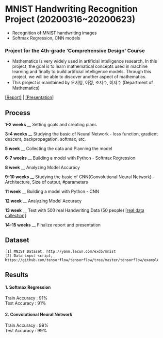 # MNIST Handwriting Recognition Project (20200316~20200623)
- Recognition of MNIST handwriting images
- Softmax Regression, CNN models

### Project for the 4th-grade 'Comprehensive Design' Course 
- Mathematics is very widely used in artificial intelligence research.
In this project, the goal is to learn mathematical concepts used in machine learning
and finally to build artificial intelligence models. 
Through this project, we will be able to discover another aspect of mathematics.  
- This project is maintained by 오서영, 이정, 조지수, 이지수 (Department of Mathematics)

[[Report]](https://github.com/OH-Seoyoung/MNIST_Handwriting_Recognition_Project/blob/master/Project_final_report.pdf) | [[Presentation]](https://github.com/OH-Seoyoung/MNIST_Handwriting_Recognition_Project/blob/master/Project_final_presentaion.pdf)

## Process
**1-2 weeks** __ Setting goals and creating plans  

**3-4 weeks** __ Studying the basic of Neural Network - loss function, gradient descent, backpropagation, softmax, etc.  

**5 week** __ Collecting the data and Planning the model  

**6-7 weeks** __ Building a model with Python - Softmax Regression  

**8 week** __ Analyzing Model Accuracy  

**9-10 weeks** __ Studying the basic of CNN(Convolutional Neural Network) - Architecture, Size of output, #parameters  

**11 week** __ Building a model with Python - CNN  

**12 week** __ Analyzing Model Accuracy  

**13 week** __ Test with 500 real Handwriting Data (50 people)     [[real data collection]](https://github.com/OH-Seoyoung/MNIST_Handwriting_Recognition_Project/blob/master/real_data_collection.pdf)  

**14-15 weeks** __ Finalize report and presentation  


## Dataset  
```
[1] MNIST Dataset, http://yann.lecun.com/exdb/mnist  
[2] Data input script, https://github.com/tensorflow/tensorflow/tree/master/tensorflow/examples/tutorials/mnist  
```

## Results
#### 1. Softmax Regression  
Train Accuracy : 91%  
Test Accuracy : 91%  
#### 2. Convolutional Neural Network  
Train Accuracy : 99%  
Test Accuracy : 99%  
